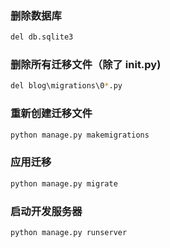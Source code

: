### 删除数据库

```bash
del db.sqlite3
```

### 删除所有迁移文件（除了 init.py)

```bash
del blog\migrations\0*.py
```

### 重新创建迁移文件

```bash
python manage.py makemigrations
```

### 应用迁移

```bash
python manage.py migrate
```

### 启动开发服务器

```bash
python manage.py runserver
```

